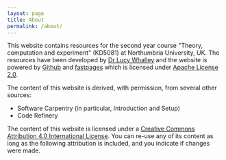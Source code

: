 ```yaml
---
layout: page
title: About 
permalink: /about/
---
```


This website contains resources for the second year course "Theory, computation and experiment" (KD5081) at Northumbria University, UK. The resources have been developed by [Dr Lucy Whalley](https://lucydot.github.io) and the website is powered by [Github](https://github.com/NU-CEM/CompPhys/) and [fastpages](https://github.com/fastai/fastpages) which is licensed under [Apache License 2.0](https://www.apache.org/licenses/LICENSE-2.0.txt).

The content of this website is derived, with permission, from several other sources:

- Software Carpentry (in particular, Introduction and Setup)
- Code Refinery

The content of this website is licensed under a [Creative Commons Attribution 4.0 International License](https://creativecommons.org/licenses/by/4.0/). You can re-use any of its content as long as the following attribution is included, and you indicate if changes were made.




